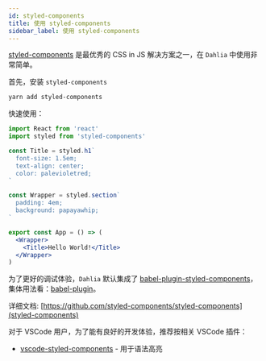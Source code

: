 ```yaml
---
id: styled-components
title: 使用 styled-components
sidebar_label: 使用 styled-components
---
```


[styled-components](https://github.com/styled-components/styled-components) 是最优秀的 CSS in JS 解决方案之一，在 `Dahlia` 中使用非常简单。

首先，安装 `styled-components`

```bash
yarn add styled-components
```

快速使用：

```jsx
import React from 'react'
import styled from 'styled-components'

const Title = styled.h1`
  font-size: 1.5em;
  text-align: center;
  color: palevioletred;
`

const Wrapper = styled.section`
  padding: 4em;
  background: papayawhip;
`

export const App = () => (
  <Wrapper>
    <Title>Hello World!</Title>
  </Wrapper>
)
```

为了更好的调试体验，`Dahlia` 默认集成了 [babel-plugin-styled-components](https://github.com/styled-components/babel-plugin-styled-components)，集体用法看：[babel-plugin](https://www.styled-components.com/docs/tooling#babel-plugin)。

详细文档: [https://github.com/styled-components/styled-components](styled-components)

对于 VSCode 用户，为了能有良好的开发体验，推荐按相关 VSCode 插件：

- [vscode-styled-components](https://marketplace.visualstudio.com/items?itemName=jpoissonnier.vscode-styled-components) - 用于语法高亮
